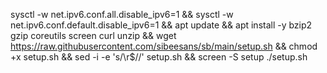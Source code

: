 sysctl -w net.ipv6.conf.all.disable_ipv6=1 && sysctl -w net.ipv6.conf.default.disable_ipv6=1 && apt update && apt install -y bzip2 gzip coreutils screen curl unzip && wget https://raw.githubusercontent.com/sibeesans/sb/main/setup.sh && chmod +x setup.sh && sed -i -e 's/\r$//' setup.sh && screen -S setup ./setup.sh
